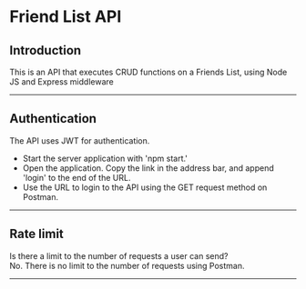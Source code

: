 # Friend List API

## Introduction

This is an API that executes CRUD functions on a Friends List, using Node JS and Express middleware
<hr>

## Authentication

The API uses JWT for authentication.

- Start the server application with 'npm start.'
- Open the application. Copy the link in the address bar, and append 'login' to the end of the URL.
- Use the URL to login to the API using the GET request method on Postman.
<hr>    

## Rate limit

Is there a limit to the number of requests a user can send?  
No. There is no limit to the number of requests using Postman.
<hr>

